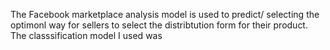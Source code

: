 The Facebook marketplace analysis model is used to predict/ selecting the optimonl way for sellers to select the distribtution form for their product.
The classsification model I used was 
